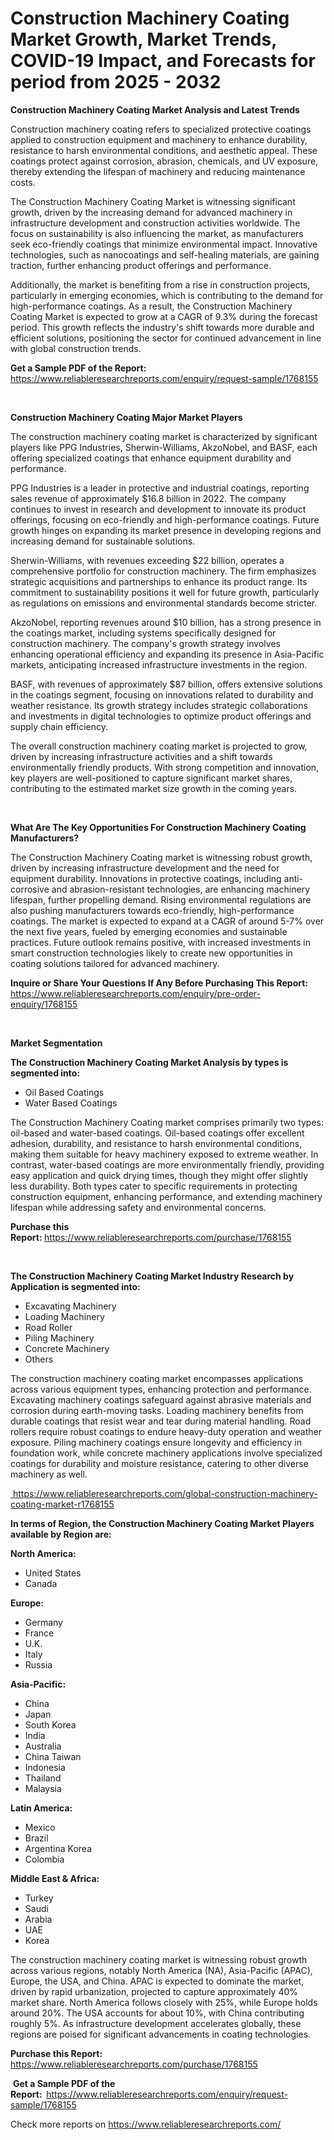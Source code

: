 <p><h1>Construction Machinery Coating Market Growth, Market Trends, COVID-19 Impact, and Forecasts for period from 2025 - 2032</h1></p><p><strong>Construction Machinery Coating Market Analysis and Latest Trends</strong></p>
<p><p>Construction machinery coating refers to specialized protective coatings applied to construction equipment and machinery to enhance durability, resistance to harsh environmental conditions, and aesthetic appeal. These coatings protect against corrosion, abrasion, chemicals, and UV exposure, thereby extending the lifespan of machinery and reducing maintenance costs.</p><p>The Construction Machinery Coating Market is witnessing significant growth, driven by the increasing demand for advanced machinery in infrastructure development and construction activities worldwide. The focus on sustainability is also influencing the market, as manufacturers seek eco-friendly coatings that minimize environmental impact. Innovative technologies, such as nanocoatings and self-healing materials, are gaining traction, further enhancing product offerings and performance.</p><p>Additionally, the market is benefiting from a rise in construction projects, particularly in emerging economies, which is contributing to the demand for high-performance coatings. As a result, the Construction Machinery Coating Market is expected to grow at a CAGR of 9.3% during the forecast period. This growth reflects the industry's shift towards more durable and efficient solutions, positioning the sector for continued advancement in line with global construction trends.</p></p>
<p><strong>Get a Sample PDF of the Report:&nbsp;</strong> <a href="https://www.reliableresearchreports.com/enquiry/request-sample/1768155?utm_campaign=1581&utm_medium=2&utm_source=Github&utm_content=ia&utm_term=02022025&utm_id=construction-machinery-coating">https://www.reliableresearchreports.com/enquiry/request-sample/1768155</a></p>
<p>&nbsp;</p>
<p><strong>Construction Machinery Coating Major Market Players</strong></p>
<p><p>The construction machinery coating market is characterized by significant players like PPG Industries, Sherwin-Williams, AkzoNobel, and BASF, each offering specialized coatings that enhance equipment durability and performance.</p><p>PPG Industries is a leader in protective and industrial coatings, reporting sales revenue of approximately $16.8 billion in 2022. The company continues to invest in research and development to innovate its product offerings, focusing on eco-friendly and high-performance coatings. Future growth hinges on expanding its market presence in developing regions and increasing demand for sustainable solutions.</p><p>Sherwin-Williams, with revenues exceeding $22 billion, operates a comprehensive portfolio for construction machinery. The firm emphasizes strategic acquisitions and partnerships to enhance its product range. Its commitment to sustainability positions it well for future growth, particularly as regulations on emissions and environmental standards become stricter.</p><p>AkzoNobel, reporting revenues around $10 billion, has a strong presence in the coatings market, including systems specifically designed for construction machinery. The company's growth strategy involves enhancing operational efficiency and expanding its presence in Asia-Pacific markets, anticipating increased infrastructure investments in the region.</p><p>BASF, with revenues of approximately $87 billion, offers extensive solutions in the coatings segment, focusing on innovations related to durability and weather resistance. Its growth strategy includes strategic collaborations and investments in digital technologies to optimize product offerings and supply chain efficiency.</p><p>The overall construction machinery coating market is projected to grow, driven by increasing infrastructure activities and a shift towards environmentally friendly products. With strong competition and innovation, key players are well-positioned to capture significant market shares, contributing to the estimated market size growth in the coming years.</p></p>
<p>&nbsp;</p>
<p><strong>What Are The Key Opportunities For Construction Machinery Coating Manufacturers?</strong></p>
<p><p>The Construction Machinery Coating market is witnessing robust growth, driven by increasing infrastructure development and the need for equipment durability. Innovations in protective coatings, including anti-corrosive and abrasion-resistant technologies, are enhancing machinery lifespan, further propelling demand. Rising environmental regulations are also pushing manufacturers towards eco-friendly, high-performance coatings. The market is expected to expand at a CAGR of around 5-7% over the next five years, fueled by emerging economies and sustainable practices. Future outlook remains positive, with increased investments in smart construction technologies likely to create new opportunities in coating solutions tailored for advanced machinery.</p></p>
<p><strong>Inquire or Share Your Questions If Any Before Purchasing This Report:</strong> <a href="https://www.reliableresearchreports.com/enquiry/pre-order-enquiry/1768155?utm_campaign=1581&utm_medium=2&utm_source=Github&utm_content=ia&utm_term=02022025&utm_id=construction-machinery-coating">https://www.reliableresearchreports.com/enquiry/pre-order-enquiry/1768155</a></p>
<p>&nbsp;</p>
<p><strong>Market Segmentation</strong></p>
<p><strong>The Construction Machinery Coating Market Analysis by types is segmented into:</strong></p>
<p><ul><li>Oil Based Coatings</li><li>Water Based Coatings</li></ul></p>
<p><p>The Construction Machinery Coating market comprises primarily two types: oil-based and water-based coatings. Oil-based coatings offer excellent adhesion, durability, and resistance to harsh environmental conditions, making them suitable for heavy machinery exposed to extreme weather. In contrast, water-based coatings are more environmentally friendly, providing easy application and quick drying times, though they might offer slightly less durability. Both types cater to specific requirements in protecting construction equipment, enhancing performance, and extending machinery lifespan while addressing safety and environmental concerns.</p></p>
<p><strong>Purchase this Report:&nbsp;</strong><a href="https://www.reliableresearchreports.com/purchase/1768155?utm_campaign=1581&utm_medium=2&utm_source=Github&utm_content=ia&utm_term=02022025&utm_id=construction-machinery-coating">https://www.reliableresearchreports.com/purchase/1768155</a></p>
<p>&nbsp;</p>
<p><strong>The Construction Machinery Coating Market Industry Research by Application is segmented into:</strong></p>
<p><ul><li>Excavating Machinery</li><li>Loading Machinery</li><li>Road Roller</li><li>Piling Machinery</li><li>Concrete Machinery</li><li>Others</li></ul></p>
<p><p>The construction machinery coating market encompasses applications across various equipment types, enhancing protection and performance. Excavating machinery coatings safeguard against abrasive materials and corrosion during earth-moving tasks. Loading machinery benefits from durable coatings that resist wear and tear during material handling. Road rollers require robust coatings to endure heavy-duty operation and weather exposure. Piling machinery coatings ensure longevity and efficiency in foundation work, while concrete machinery applications involve specialized coatings for durability and moisture resistance, catering to other diverse machinery as well.</p></p>
<p><a href="https://www.reliableresearchreports.com/global-construction-machinery-coating-market-r1768155?utm_campaign=1581&utm_medium=2&utm_source=Github&utm_content=ia&utm_term=02022025&utm_id=construction-machinery-coating">&nbsp;https://www.reliableresearchreports.com/global-construction-machinery-coating-market-r1768155</a></p>
<p><strong>In terms of Region, the Construction Machinery Coating Market Players available by Region are:</strong></p>
<p>
    <p> <strong> North America: </strong>
        <ul>
            <li>United States</li>
            <li>Canada</li>
        </ul>
        </p> 
    <p> <strong> Europe: </strong>
        <ul>
            <li>Germany</li>
            <li>France</li>
            <li>U.K.</li>
            <li>Italy</li>
            <li>Russia</li>
        </ul>
        </p> 
    <p> <strong> Asia-Pacific: </strong>
        <ul>
            <li>China</li>
            <li>Japan</li>
            <li>South Korea</li>
            <li>India</li>
            <li>Australia</li>
            <li>China Taiwan</li>
            <li>Indonesia</li>
            <li>Thailand</li>
            <li>Malaysia</li>
        </ul>
        </p> 
    <p> <strong> Latin America: </strong>
        <ul>
            <li>Mexico</li>
            <li>Brazil</li>
            <li>Argentina Korea</li>
            <li>Colombia</li>
        </ul>
        </p> 
    <p> <strong> Middle East & Africa: </strong>
        <ul>
            <li>Turkey</li>
            <li>Saudi</li>
            <li>Arabia</li>
            <li>UAE</li>
            <li>Korea</li>
        </ul>
    </p>
    </p>
<p><p>The construction machinery coating market is witnessing robust growth across various regions, notably North America (NA), Asia-Pacific (APAC), Europe, the USA, and China. APAC is expected to dominate the market, driven by rapid urbanization, projected to capture approximately 40% market share. North America follows closely with 25%, while Europe holds around 20%. The USA accounts for about 10%, with China contributing roughly 5%. As infrastructure development accelerates globally, these regions are poised for significant advancements in coating technologies.</p></p>
<p><strong>Purchase this Report: </strong><a href="https://www.reliableresearchreports.com/purchase/1768155?utm_campaign=1581&utm_medium=2&utm_source=Github&utm_content=ia&utm_term=02022025&utm_id=construction-machinery-coating">https://www.reliableresearchreports.com/purchase/1768155</a></p>
<p>&nbsp;<strong>Get a Sample PDF of the Report:&nbsp;&nbsp;</strong><a href="https://www.reliableresearchreports.com/enquiry/request-sample/1768155?utm_campaign=1581&utm_medium=2&utm_source=Github&utm_content=ia&utm_term=02022025&utm_id=construction-machinery-coating">https://www.reliableresearchreports.com/enquiry/request-sample/1768155</a></p>
<p><strong></strong></p>
<p>Check more reports on <a href="https://www.reliableresearchreports.com/?utm_campaign=1581&utm_medium=2&utm_source=Github&utm_content=ia&utm_term=02022025&utm_id=construction-machinery-coating">https://www.reliableresearchreports.com/</a></p>